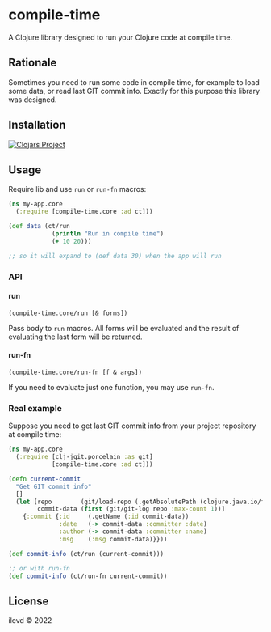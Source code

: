 # compile-time

A Clojure library designed to run your Clojure code at compile time.

## Rationale

Sometimes you need to run some code in compile time, for example to load some data, or read last GIT commit info.
Exactly for this purpose this library was designed.

## Installation 

[![Clojars Project](https://img.shields.io/clojars/v/org.clojars.ilevd/compile-time.svg)](https://clojars.org/org.clojars.ilevd/compile-time)

## Usage

Require lib and use `run` or `run-fn` macros:

```Clojure
(ns my-app.core
  (:require [compile-time.core :ad ct]))

(def data (ct/run
            (println "Run in compile time")
            (+ 10 20)))

;; so it will expand to (def data 30) when the app will run
```

### API

#### run

`(compile-time.core/run [& forms])`

Pass body to `run` macros. All forms will be evaluated and the result of evaluating the last form will be returned.


#### run-fn

`(compile-time.core/run-fn [f & args])`

If you need to evaluate just one function, you may use `run-fn`.

### Real example

Suppose you need to get last GIT commit info from your project repository at compile time:

```Clojure
(ns my-app.core
  (:require [clj-jgit.porcelain :as git]
            [compile-time.core :ad ct]))

(defn current-commit
  "Get GIT commit info"
  []
  (let [repo        (git/load-repo (.getAbsolutePath (clojure.java.io/file "")))
        commit-data (first (git/git-log repo :max-count 1))]
    {:commit {:id     (.getName (:id commit-data))
              :date   (-> commit-data :committer :date)
              :author (-> commit-data :committer :name)
              :msg    (:msg commit-data)}}))

(def commit-info (ct/run (current-commit)))

:; or with run-fn
(def commit-info (ct/run-fn current-commit))
```


## License

ilevd © 2022